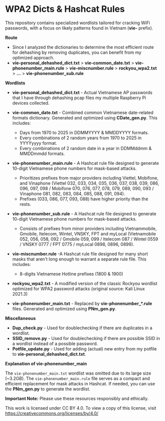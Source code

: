 # WPA2 Dicts & Hashcat Rules

This repository contains specialized wordlists tailored for cracking WiFi passwords, with a focus on likely patterns found in Vietnam (**vie-** prefix).

**Route**
* Since I analyzed the dictionaries to determine the most efficient route for dehashing by removing duplicates, you can benefit from my optimized approach.
* **vie-personal_dehashed_dict.txt** > **vie-common_date.txt** > **vie-phonenumber_main.rule** > **vie-miscnumber.rule** > **rockyou_wpa2.txt** > **...** > **vie-phonenumber_sub.rule**

**Wordlists**

* **vie-personal_dehashed_dict.txt** - Actual Vietnamese AP passwords that I have through dehashing pcap files my multiple Raspberry Pi devices collected.

* **vie-common_date.txt** -  Combined common Vietnamese date-related formats dictionary. Generated and optimized using **CDate_gen.py**. This includes:
  - Days from 1970 to 2025 in DDMMYYYY & MMDDYYYY formats.
  - Every combinations of 2 random years from 1970 to 2025 in YYYYyyyy format.
  - Every combinations of 2 random date in a year in DDMMddmm & MMDDmmdd formats.

* **vie-phonenumber_main.rule** - A Hashcat rule file designed to generate 10-digit Vietnamese phone numbers for mask-based attacks.
  - Prioritizes prefixes from major providers including Viettel, Mobifone, and Vinaphone (Viettel 032, 033, 034, 035, 036, 037, 038, 039, 086, 096, 097, 098 / Mobifone 070, 076, 077, 078, 079, 089, 090, 093 / Vinaphone 081, 082, 083, 084, 085, 088, 091, 094).
  - Prefixes (033, 086, 077, 093, 088) have higher priority than the rests.

* **vie-phonenumber_sub.rule** - A Hashcat rule file designed to generate 10-digit Vietnamese phone numbers for mask-based attacks.
  - Consists of prefixes from minor providers including Vietnammobile, Gmobile, Itelecom, Wintel, VNSKY, FPT and myLocal (Vietnamobile 052, 056, 058, 092 / Gmobile 059, 099 / Itelecom 087 / Wintel 0559 / VNSKY 0777 / FPT 0775 / myLocal 0898, 0896, 0899).

* **vie-miscnumber.rule** -A Hashcat rule file designed for many short masks that aren't long enough to warrant a separate rule file. This includes:
  - 8-digits Vietnamese Hotline prefixes (1800 & 1900)
 
* **rockyou_wpa2.txt** - A modified version of the classic Rockyou wordlist optimized for WPA2 password attacks (original source: Kali Linux 2021.3)

* **vie-phonenumber_main.txt** - Replaced by **vie-phonenumber_*.rule** files. Generated and optimized using **PNm_gen.py**.

**Miscellaneous**

* **Dup_check.py** - Used for doublechecking if there are duplicates in a wordlist.
* **SSID_remove.py** - Used for doublechecking if there are possible SSID in a wordlist instead of a possible password.
* **Potfile_update.py** - Used for adding (actual) new entry from my potfile to **vie-personal_dehashed_dict.txt**.

**Explanation of vie-phonenumber_main**

The `vie-phonenumber_main.txt` wordlist was omitted due to its large size (~3.2GB).  The `vie-phonenumber_main.rule` file serves as a compact and efficient replacement for mask attacks in Hashcat. If needed, you can use the **PNm_gen.py** to generate the wordlist.

**Important Note:** Please use these resources responsibly and ethically. 

This work is licensed under CC BY 4.0. To view a copy of this license, visit https://creativecommons.org/licenses/by/4.0/
